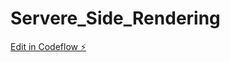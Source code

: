 # Servere_Side_Rendering

[Edit in Codeflow ⚡️](https://stackblitz.com/~/github.com/AdamShaikhJs/Servere_Side_Rendering)